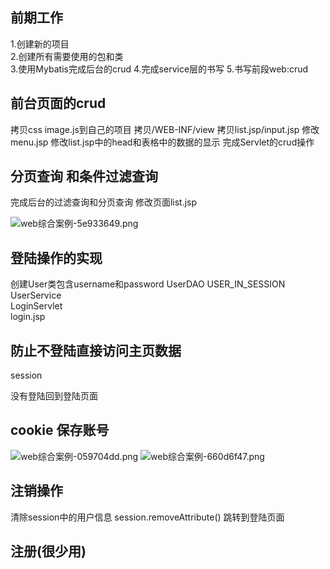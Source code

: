## 前期工作
1.创建新的项目  
2.创建所有需要使用的包和类  
3.使用Mybatis完成后台的crud
4.完成service层的书写
5.书写前段web:crud

## 前台页面的crud
拷贝css image.js到自己的项目
拷贝/WEB-INF/view
拷贝list.jsp/input.jsp
修改menu.jsp
修改list.jsp中的head和表格中的数据的显示
完成Servlet的crud操作

## 分页查询 和条件过滤查询
完成后台的过滤查询和分页查询
修改页面list.jsp

<img alt="web综合案例-5e933649.png" src="assets/web综合案例-5e933649.png" width="" height="" >

## 登陆操作的实现
创建User类包含username和password
UserDAO USER_IN_SESSION  
UserService  
LoginServlet  
login.jsp  

## 防止不登陆直接访问主页数据
session

没有登陆回到登陆页面

## cookie 保存账号
<img alt="web综合案例-059704dd.png" src="assets/web综合案例-059704dd.png" width="" height="" >

<img alt="web综合案例-660d6f47.png" src="assets/web综合案例-660d6f47.png" width="" height="" >

## 注销操作
清除session中的用户信息
session.removeAttribute()
跳转到登陆页面

## 注册(很少用)
